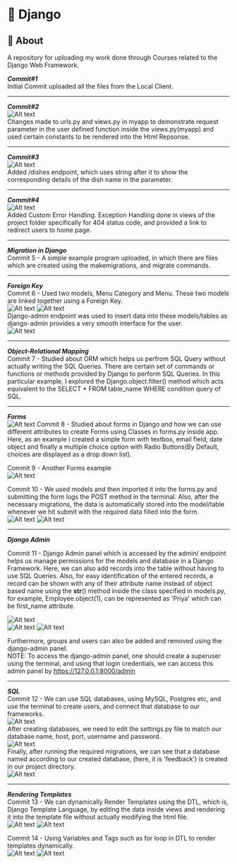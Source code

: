 # 🚀 Django  

## 📌 About  
A repository for uploading my work done through Courses related to the Django Web Framework.  
  
_**Commit#1**_  
Initial Commit uploaded all the files from the Local Client.  

---  
  
_**Commit#2**_  
![Alt text](images/home-commit2.png)  
Changes made to urls.py and views.py in myapp to demonstrate request parameter in the user defined function inside the views.py(myapp) and used certain constants to be rendered into the Html Repsonse.  

---  
  
_**Commit#3**_  
![Alt text](images/dishes-commit3.png)  
Added /dishes endpoint, which uses string after it to show the corresponding details of the dish name in the parameter.  

---  

_**Commit#4**_  
![Alt text](images/errorhandling-commit4.png)  
Added Custom Error Handling. Exception Handling done in views of the project folder specifically for 404 status code, and provided a link to redirect users to home page.  

---  

_**Migration in Django**_  
Commit 5 - A simple example program uploaded, in which there are files which are created using the makemigrations, and migrate commands.  

---  

_**Foreign Key**_  
Commit 6 - Used two models, Menu Category and Menu. These two models are linked together using a Foreign Key.  
![Alt text](images/foreign-key1.png)
![Alt text](images/foreign-key2.png)  
Django-admin endpoint was used to insert data into these models/tables as django-admin provides a very smooth interface for the user.  
![Alt text](images/django-admin.png)  

---  

_**Object-Relational Mapping**_  
Commit 7 - Studied about ORM which helps us perfrom SQL Query without actually writing the SQL Queries. There are certain set of commands or functions or methods provided by Django to perform SQL Queries. In this particular example, I explored the Django.object.filter() method which acts equivalent to the SELECT * FROM table_name WHERE condition query of SQL.  

---  

_**Forms**_  
![Alt text](images/forms.png)
Commit 8 - Studied about forms in Django and how we can use different attributes to create Forms using Classes in forms.py inside app. Here, as an example i created a simple form with textbox, email field, date object and finally a multiple choice option with Radio Buttons(By Default, choices are displayed as a drop down list).  

Commit 9 - Another Forms example  
![Alt text](images/forms2.png)  

Commit 10 - We used models and then imported it into the forms.py and submitting the form logs the POST method in the terminal. Also, after the necessary migrations, the data is automatically stored into the model/table whenever we hit submit with the required data filled into the form.  
![Alt text](images/postrequest.png)
![Alt text](images/post-table.png)  

---  

_**Django Admin**_  

Commit 11 - Django Admin panel which is accessed by the admin/ endpoint helps us manage permissions for the models and database in a Django Framework. Here, we can also add records into the table without having to use SQL Queries. Also, for easy identification of the entered records, a record can be shown with any of their attribute name instead of object based name using the __str__() method inside the class specified in models.py, for example, Employee.object(1), can be represented as 'Priya' which can be first_name attribute.  

![Alt text](images/tables.png)  
![Alt text](images/users.png)
![Alt text](images/groups.png)  

Furthermore, groups and users can also be added and removed using the django-admin panel.  
NOTE: To access the django-admin panel, one should create a superuser using the terminal, and using that login credentials, we can access this admin panel by https://127.0.0.1:8000/admin  

---  

_**SQL**_  
Commit 12 - We can use SQL databases, using MySQL, Postgres etc, and use the terminal to create users, and connect that database to our frameworks.  
![Alt text](images/mysql.png)  
After creating databases, we need to edit the settings.py file to match our database name, host, port, username and password.  
![Alt text](images/database.png)  
Finally, after running the required migrations, we can see that a database named according to our created database, (here, it is 'feedback') is created in our project directory.  
![Alt text](images/feedback.png) 

---  

_**Rendering Templates**_      
Commit 13 - We can dynamically Render Templates using the DTL, which is, Django Template Language, by editing the data inside views and rendering it into the template file without actually modifying the html file.  
![Alt text](images/views.png) ![Alt text](images/about.png)  

Commit 14 - Using Variables and Tags such as for loop in DTL to render templates dynamically.  
![Alt text](images/menu.png) ![Alt text](images/menu2.png)  

